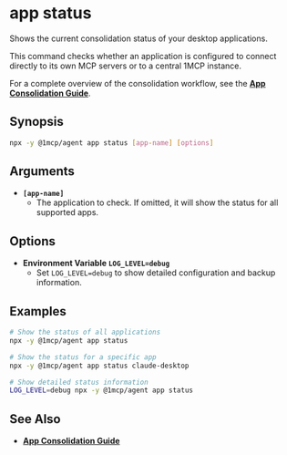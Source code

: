 # app status

Shows the current consolidation status of your desktop applications.

This command checks whether an application is configured to connect directly to its own MCP servers or to a central 1MCP instance.

For a complete overview of the consolidation workflow, see the **[App Consolidation Guide](../../guide/app-consolidation)**.

## Synopsis

```bash
npx -y @1mcp/agent app status [app-name] [options]
```

## Arguments

- **`[app-name]`**
  - The application to check. If omitted, it will show the status for all supported apps.

## Options

- **Environment Variable `LOG_LEVEL=debug`**
  - Set `LOG_LEVEL=debug` to show detailed configuration and backup information.

## Examples

```bash
# Show the status of all applications
npx -y @1mcp/agent app status

# Show the status for a specific app
npx -y @1mcp/agent app status claude-desktop

# Show detailed status information
LOG_LEVEL=debug npx -y @1mcp/agent app status
```

## See Also

- **[App Consolidation Guide](../../guide/app-consolidation#the-consolidation-workflow)**
